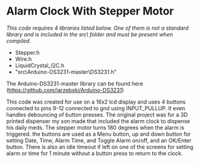 # Alarm Clock With Stepper Motor

*This code requires 4 libraries listed below.  One of them is not a standard library and is included in the src\ folder and must be present when compiled.*
* Stepper.h
* Wire.h
* LiquidCrystal_I2C.h
* "src\Arduino-DS3231-master\DS3231.h"

The Arduino-DS3231-master library can be found here (https://github.com/jarzebski/Arduino-DS3231)

This code was created for use on a 16x2 lcd display and uses 4 buttons connected to pins 9-12 connected to gnd using INPUT_PULLUP.  It even handles debouncing of button presses.
The original project was for a 3D printed dispenser my son made that included the alarm clock to dispense his daily meds.  The stepper motor turns 180 degrees when the alarm is triggered.
the buttons are used as a Menu button, up and down button for setting Date, Time, Alarm Time, and Toggle Alarm on/off, and an OK/Enter button.
There is also an idle timeout if left on one of the screens for setting alarm or time for 1 minute without a button press to return to the clock.
